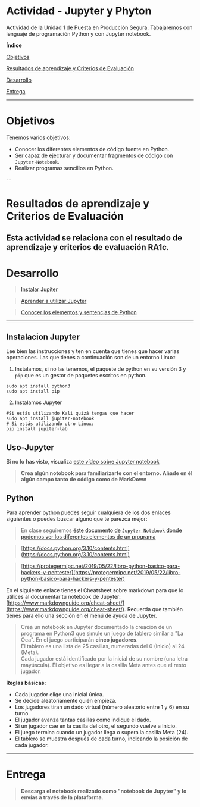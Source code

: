 # Actividad - Jupyter y Phyton

Actividad de la Unidad 1 de Puesta en Producción Segura. Tabajaremos con lenguaje de programación Python y con Jupyter notebook.

**Índice**

[Objetivos](#objetivos)

[Resultados de aprendizaje y Criterios de Evaluación](#resultados-de-aprendizaje-y-criterios-de-evaluación)

[Desarrollo](#desarrollo)

[Entrega](#entrega)

---

# Objetivos

Tenemos varios objetivos:

- Conocer los diferentes elementos de código fuente en Python.
- Ser capaz de ejecturar y documentar fragmentos de código con `Jupyter-Notebook`.
- Realizar programas sencillos en Python.

--

# Resultados de aprendizaje y Criterios de Evaluación

Esta actividad se relaciona con el resultado de aprendizaje y criterios de evaluación RA1c.
---

# Desarrollo


> [Instalar Jupiter](#Instalacion-Jupyter)

> [Aprender a utilizar Jupyter](#Uso-Jupyter)

> [Conocer los elementos y sentencias de Python](#Python) 

---
## Instalacion Jupyter

Lee bien las instrucciones y ten en cuenta que tienes que hacer varias operaciones. Las que tienes a continuación son de un entorno Linux:

1. Instalamos, si no las tenemos, el paquete de python en su versión 3 y ``pip`` que es un gestor de paquetes escritos en python.
~~~
sudo apt install python3
sudo apt install pip
~~~

2. Instalamos Jupyter

~~~
#Si estás utilizando Kali quizá tengas que hacer
sudo apt install jupiter-notebook
# Si estás utilizando otro Linux:
pip install jupiter-lab
~~~
 

## Uso-Jupyter

Si no lo has visto, visualiza [este vídeo sobre Jupyter notebook](https://youtu.be/6Vr9ZUntCyE) 

> __Crea algún notobook para familiarizarte con el entorno.__
> __Añade en él algún campo tanto de código como de MarkDown__

## Python

Para aprender python puedes seguir cualquiera de los dos enlaces siguientes o puedes buscar alguno que te parezca mejor:

> En clase seguiremos [éste documento de `Jupyter Notebook` donde podemos ver los diferentes elementos de un programa](./ElementosPython.ipynb)

>[https://docs.python.org/3.10/contents.html](https://docs.python.org/3.10/contents.html)

>[https://protegermipc.net/2019/05/22/libro-python-basico-para-hackers-y-pentester](https://protegermipc.net/2019/05/22/libro-python-basico-para-hackers-y-pentester)

En el siguiente enlace tienes el Cheatsheet sobre markdown para que lo utilices al documentar tu notebook de Jupyter: [https://www.markdownguide.org/cheat-sheet/](https://www.markdownguide.org/cheat-sheet/). Recuerda que también tienes para ello una sección en el menú de ayuda de Jupyter.

>Crea un notebook en Jupyter documentado la creación de un programa en Python3 que simule un juego de tablero similar a "La Oca".
> En el juego participarán **cinco jugadores**.   
> El tablero es una lista de 25 casillas, numeradas del 0 (Inicio) al 24 (Meta).   
> Cada jugador está identificado por la inicial de su nombre (una letra mayúscula). El objetivo es llegar a la casilla Meta antes que el resto jugador.

**Reglas básicas:**
- Cada jugador elige una inicial única.
- Se decide aleatoriamente quién empieza.
- Los jugadores tiran un dado virtual (número aleatorio entre 1 y 6) en su turno.
- El jugador avanza tantas casillas como indique el dado.
- Si un jugador cae en la casilla del otro, el segundo vuelve a Inicio.
- El juego termina cuando un jugador llega o supera la casilla Meta (24).
- El tablero se muestra después de cada turno, indicando la posición de cada jugador.

---

# Entrega

>__Descarga el notebook realizado como "notebook de Jupyter" y lo envías a través de la plataforma.__
